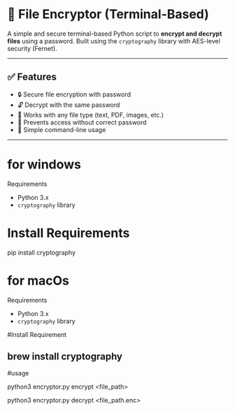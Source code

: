 
# 🔐 File Encryptor (Terminal-Based)

A simple and secure terminal-based Python script to **encrypt and decrypt files** using a password. Built using the `cryptography` library with AES-level security (Fernet).

---------------------------------------------------------------------------------------------------------------------------------------------

## ✅ Features

- 🔒 Secure file encryption with password
- 🔓 Decrypt with the same password
- 📂 Works with any file type (text, PDF, images, etc.)
- 🚫 Prevents access without correct password
- 🧠 Simple command-line usage

---------------------------------------------------------------------------------------------------------------------------------------------
# for windows 
Requirements
- Python 3.x
- `cryptography` library
# Install Requirements
pip install cryptography
# for macOs
Requirements

- Python 3.x
- `cryptography` library

#Install Requirement

brew install cryptography
---------------------------------------------------------------------------------------------------------------------------------------------
#usage

python3 encryptor.py encrypt <file_path> <password>

python3 encryptor.py decrypt <file_path.enc> <password>

